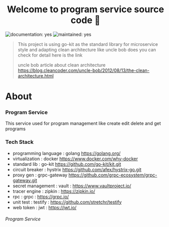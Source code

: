 <h1 align="center">Welcome to program service source code 👋</h1>
<p>
  <img alt="documentation: yes" src="https://img.shields.io/badge/Documentation-Yes-green.svg" />
  <img alt="maintained: yes" src="https://img.shields.io/badge/Maintained-Yes-green.svg" />
</p>


>This project is using go-kit as the standard library for microservice style and adapting clean architecture like uncle bob does you can check for detail here is the link
>
>uncle bob article about clean architecture https://blog.cleancoder.com/uncle-bob/2012/08/13/the-clean-architecture.html



# About

### Program Service

This service used for program management like create edit delete and get programs 

### Tech Stack

- programming language : golang https://golang.org/
- virtualization : docker https://www.docker.com/why-docker
- standard lib : go-kit https://github.com/go-kit/kit.git
- circuit breaker : hystrix https://github.com/afex/hystrix-go.git
- proxy gen : grpc-gateway https://github.com/grpc-ecosystem/grpc-gateway.git
- secret management : vault : https://www.vaultproject.io/
- tracer engine : zipkin : https://zipkin.io/
- rpc : grpc : https://grpc.io/
- unit test : testify : https://github.com/stretchr/testify
- web token : jwt : https://jwt.io/

###### Program Service